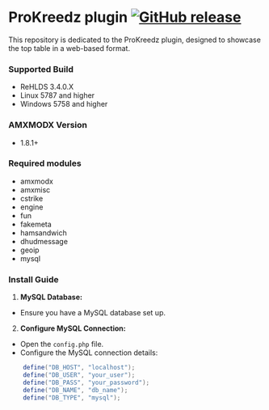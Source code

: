 # ProKreedz plugin  [![GitHub release](https://img.shields.io/github/release/michaelkheel/ProKreedz.svg)](https://github.com/MichaelKheel/ProKreedz/releases)
This repository is dedicated to the ProKreedz plugin, designed to showcase the top table in a web-based format.

### Supported Build
* ReHLDS 3.4.0.X
* Linux 5787 and higher
* Windows 5758 and higher

### AMXMODX Version
* 1.8.1+

### Required modules
* amxmodx
* amxmisc
* cstrike
* engine
* fun
* fakemeta
* hamsandwich
* dhudmessage
* geoip
* mysql

### Install Guide
1. **MySQL Database:**
- Ensure you have a MySQL database set up.
2. **Configure MySQL Connection:**
- Open the `config.php` file.
- Configure the MySQL connection details:
```C#
    define("DB_HOST", "localhost");
    define("DB_USER", "your_user");
    define("DB_PASS", "your_password");
    define("DB_NAME", "db_name");
    define("DB_TYPE", "mysql");
```

